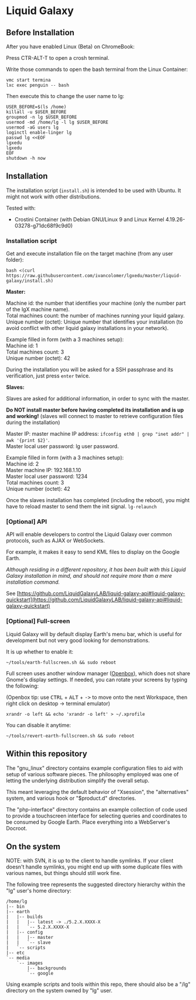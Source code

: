 # Liquid Galaxy

## Before Installation

After you have enabled Linux (Beta) on ChromeBook:

Press CTR-ALT-T to open a crosh terminal.

Write those commands to open the bash terminal from the Linux Container:

```
vmc start termina
lxc exec penguin -- bash
```

Then execute this to change the user name to lg:
```
USER_BEFORE=$(ls /home)
killall -u $USER_BEFORE
groupmod -n lg $USER_BEFORE
usermod -md /home/lg -l lg $USER_BEFORE
usermod -aG users lg
loginctl enable-linger lg
passwd lg <<EOF
lgxedu
lgxedu
EOF
shutdown -h now
```


## Installation

The installation script (`install.sh`) is intended to be used with Ubuntu. It might not work
with other distributions.

Tested with:

- Crostini Container (with Debian GNU/Linux 9 and Linux Kernel 4.19.26-03278-g71dc68f9c9d0)

### Installation script

Get and execute installation file on the target machine (from any user folder):

`bash <(curl https://raw.githubusercontent.com/ivancolomer/lgxedu/master/liquid-galaxy/install.sh)`

**Master:**

Machine id: the number that identifies your machine (only the number part of the lgX machine name).<br>
Total machines count: the number of machines running your liquid galaxy.<br>
Unique number (octet): Unique number that identifies your installation (to avoid conflict with other liquid galaxy installations in your network).

Example filled in form (with a 3 machines setup):<br>
Machine id: 1<br>
Total machines count: 3<br>
Unique number (octet): 42

During the installation you will be asked for a SSH passphrase and its verification, just press `enter` twice.

**Slaves:**

Slaves are asked for additional information, in order to sync with the master.

<b>Do NOT install master before having completed its installation and is up and working!</b> (slaves will connect to master to retrieve configuration files during the installation)

Master IP: master machine IP address: `ifconfig eth0 | grep "inet addr" | awk '{print $2}'`.<br>
Master local user password: lg user password.

Example filled in form (with a 3 machines setup):<br>
Machine id: 2<br>
Master machine IP: 192.168.1.10<br>
Master local user password: 1234<br>
Total machines count: 3<br>
Unique number (octet): 42

Once the slaves installation has completed (including the reboot), you might have to reload master to send them the init signal. `lg-relaunch`

### [Optional] API

API will enable developers to control the Liquid Galaxy over common protocols, such as AJAX or WebSockets.

For example, it makes it easy to send KML files to display on the Google Earth.

*Although residing in a different repository, it has been built with this Liquid Galaxy installation in mind, and should not require more than a mere installation command.*

See [https://github.com/LiquidGalaxyLAB/liquid-galaxy-api#liquid-galaxy-quickstart](https://github.com/LiquidGalaxyLAB/liquid-galaxy-api#liquid-galaxy-quickstart)

### [Optional] Full-screen

Liquid Galaxy will by default display Earth's menu bar, which is useful for development but not very good looking for demonstrations.

It is up whether to enable it:

`~/tools/earth-fullscreen.sh && sudo reboot`

Full screen uses another window manager ([Openbox](http://openbox.org/wiki/Main_Page)), which does not share Gnome's display settings. If needed, you can rotate your screens by typing the following:

(Openbox tip: use <kbd>CTRL</kbd> + <kbd>ALT</kbd> + <kbd>-></kbd> to move onto the next Workspace, then right click on desktop -> terminal emulator)

`xrandr -o left && echo 'xrandr -o left' > ~/.xprofile`

You can disable it anytime:

`~/tools/revert-earth-fullscreen.sh && sudo reboot`


## Within this repository

The "gnu_linux" directory contains example configuration files to aid
with setup of various software pieces. The philosophy employed was
one of letting the underlying distribution simplify the overall setup.

This meant leveraging the default behavior of "Xsession", the 
"alternatives" system, and various hook or "$product.d" directories.

The "php-interface" directory contains an example collection of code
used to provide a touchscreen interface for selecting queries and coordinates
to be consumed by Google Earth. Place everything into a WebServer's Docroot.

## On the system

NOTE: with SVN, it is up to the client to handle symlinks. If your client
doesn't handle symlinks, you might end up with some duplicate files with
various names, but things should still work fine.

The following tree represents the suggested directory hierarchy 
within the "lg" user's home directory:

```
/home/lg
|-- bin
|-- earth
|   |-- builds
|   |   |-- latest -> ./5.2.X.XXXX-X
|   |   `-- 5.2.X.XXXX-X
|   |-- config
|   |   |-- master
|   |   `-- slave
|   `-- scripts
|-- etc
`-- media
    `-- images
        |-- backgrounds
        `-- google
```

Using example scripts and tools within this repo, there should also be a "/lg"
directory on the system owned by "lg" user.
